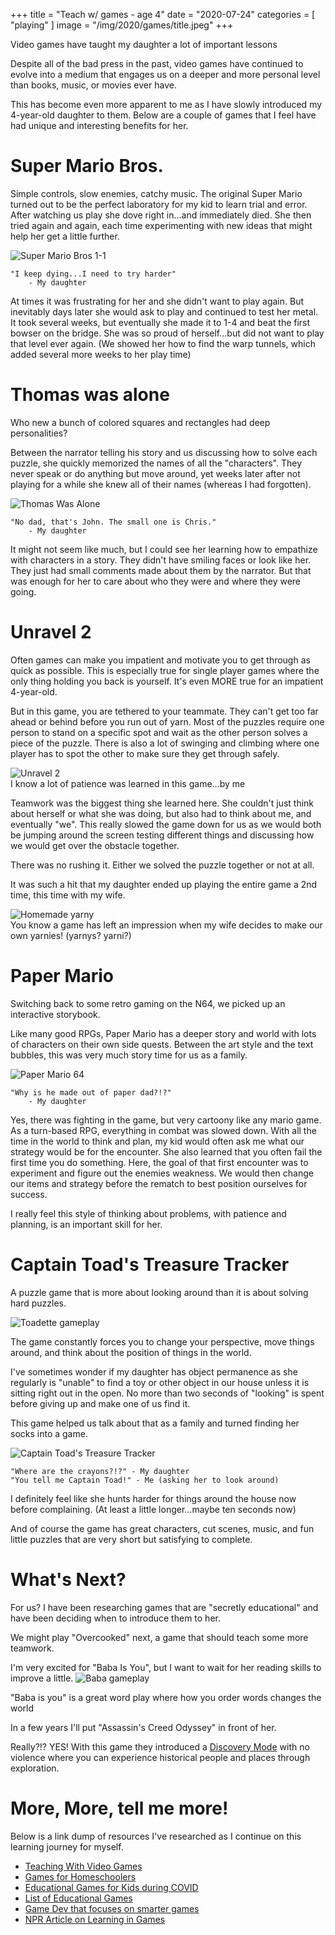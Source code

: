 +++
title = "Teach w/ games - age 4"
date = "2020-07-24"
categories = [ "playing" ]
image = "/img/2020/games/title.jpeg"
+++

Video games have taught my daughter a lot of important lessons
<!--more-->

Despite all of the bad press in the past, video games have continued to evolve into a medium that engages us on a deeper and more personal level than books, music, or movies ever have.

This has become even more apparent to me as I have slowly introduced my 4-year-old daughter to them. Below are a couple of games that I feel have had unique and interesting benefits for her.

# Super Mario Bros.
Simple controls, slow enemies, catchy music. The original Super Mario turned out to be the perfect laboratory for my kid to learn trial and error. After watching us play she dove right in...and immediately died. She then tried again and again, each time experimenting with new ideas that might help her get a little further.

![Super Mario Bros 1-1](/img/2020/games/mario_1_1.jpeg)

    "I keep dying...I need to try harder"
        - My daughter

At times it was frustrating for her and she didn't want to play again. But inevitably days later she would ask to play and continued to test her metal. It took several weeks, but eventually she made it to 1-4 and beat the first bowser on the bridge. She was so proud of herself...but did not want to play that level ever again. (We showed her how to find the warp tunnels, which added several more weeks to her play time)

# Thomas was alone
Who new a bunch of colored squares and rectangles had deep personalities?

Between the narrator telling his story and us discussing how to solve each puzzle, she quickly memorized the names of all the "characters". They never speak or do anything but move around, yet weeks later after not playing for a while she knew all of their names (whereas I had forgotten).

![Thomas Was Alone](/img/2020/games/thomas_was_alone.jpeg)

    "No dad, that's John. The small one is Chris."
        - My daughter

It might not seem like much, but I could see her learning how to empathize with characters in a story. They didn't have smiling faces or look like her. They just had small comments made about them by the narrator. But that was enough for her to care about who they were and where they were going.

# Unravel 2
Often games can make you impatient and motivate you to get through as quick as possible. This is especially true for single player games where the only thing holding you back is yourself. It's even MORE true for an impatient 4-year-old.

But in this game, you are tethered to your teammate. They can't get too far ahead or behind before you run out of yarn. Most of the puzzles require one person to stand on a specific spot and wait as the other person solves a piece of the puzzle. There is also a lot of swinging and climbing where one player has to spot the other to make sure they get through safely.

![Unravel 2](/img/2020/games/unravel_2.jpeg)</br>
I know a lot of patience was learned in this game...by me

Teamwork was the biggest thing she learned here. She couldn't just think about herself or what she was doing, but also had to think about me, and eventually "we". This really slowed the game down for us as we would both be jumping around the screen testing different things and discussing how we would get over the obstacle together.

There was no rushing it. Either we solved the puzzle together or not at all.

It was such a hit that my daughter ended up playing the entire game a 2nd time, this time with my wife.

![Homemade yarny](/img/2020/games/unravel_2_yarny.jpeg)</br>
You know a game has left an impression when my wife decides to make our own yarnies! (yarnys? yarni?)

# Paper Mario
Switching back to some retro gaming on the N64, we picked up an interactive storybook.

Like many good RPGs, Paper Mario has a deeper story and world with lots of characters on their own side quests. Between the art style and the text bubbles, this was very much story time for us as a family.

![Paper Mario 64](/img/2020/games/paper_mario.png)

    "Why is he made out of paper dad?!?"
        - My daughter

Yes, there was fighting in the game, but very cartoony like any mario game. As a turn-based RPG, everything in combat was slowed down. With all the time in the world to think and plan, my kid would often ask me what our strategy would be for the encounter. She also learned that you often fail the first time you do something. Here, the goal of that first encounter was to experiment and figure out the enemies weakness. We would then change our items and strategy before the rematch to best position ourselves for success.

I really feel this style of thinking about problems, with patience and planning, is an important skill for her.

# Captain Toad's Treasure Tracker
A puzzle game that is more about looking around than it is about solving hard puzzles.

![Toadette gameplay](/img/2020/games/captain_toad.gif)

The game constantly forces you to change your perspective, move things around, and think about the position of things in the world.

I've sometimes wonder if my daughter has object permanence as she regularly is "unable" to find a toy or other object in our house unless it is sitting right out in the open. No more than two seconds of "looking" is spent before giving up and make one of us find it.

This game helped us talk about that as a family and turned finding her socks into a game.

![Captain Toad's Treasure Tracker](/img/2020/games/captain_toad.jpeg)

    "Where are the crayons?!?" - My daughter
    "You tell me Captain Toad!" - Me (asking her to look around)

I definitely feel like she hunts harder for things around the house now before complaining. (At least a little longer...maybe ten seconds now)

And of course the game has great characters, cut scenes, music, and fun little puzzles that are very short but satisfying to complete.

# What's Next?

For us? I have been researching games that are "secretly educational" and have been deciding when to introduce them to her.

We might play "Overcooked" next, a game that should teach some more teamwork.

I'm very excited for "Baba Is You", but I want to wait for her reading skills to improve a little.
![Baba gameplay](/img/2020/games/baba_is_you.gif)

"Baba is you" is a great word play where how you order words changes the world

In a few years I'll put "Assassin's Creed Odyssey" in front of her.

Really?!? YES! With this game they introduced a [Discovery Mode](https://www.pcworld.com/article/3438382/assassins-creed-odyssey-discovery-tour-mode.html) with no violence where you can experience historical people and places through exploration.

# More, More, tell me more!
Below is a link dump of resources I've researched as I continue on this learning journey for myself.

* [Teaching With Video Games](https://www.heylistengames.org/)
* [Games for Homeschoolers](https://oedb.org/ilibrarian/50-educational-video-games-that-homeschoolers-love/) 
* [Educational Games for Kids during COVID](https://www.cnet.com/news/15-educational-video-games-for-kids-in-quarantine-that-are-actually-fun/)
* [List of Educational Games](https://en.m.wikipedia.org/wiki/List_of_educational_video_games)
* [Game Dev that focuses on smarter games](http://www.zachtronics.com/)
* [NPR Article on Learning in Games](https://www.npr.org/2020/05/29/864520287/video-games-dont-have-to-be-educational-to-spark-learning)
